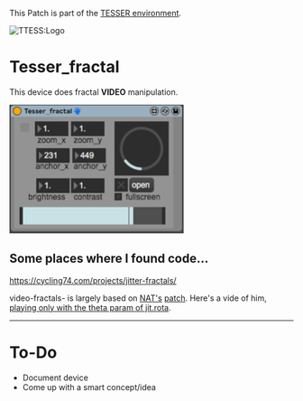 This Patch is part of the [TESSER environment](https://bitbucket.org/AdrianArtacho/tesserakt/src/master/).

![TTESS:Logo](https://bitbucket.org/AdrianArtacho/tesserakt/raw/HEAD/TESSER_logo.png)

# Tesser_fractal

This device does fractal **VIDEO** manipulation.

 ![TESS:fractal](img/gui.png)

## Some places where I found code...

https://cycling74.com/projects/jitter-fractals/

video-fractals- is largely based on [NAT's](https://cycling74.com/author/53508692746b61d82fffaa7a)  [patch](https://cycling74.com/projects/jitter-fractals/replies/1#reply-58ed1f2343f50b22d4ba8aaa). Here's a vide of him, [playing only with the theta param of jit.rota](https://www.youtube.com/watch?v=x6rFqyD-K78).

____

# To-Do

* Document device
* Come up with a smart concept/idea
